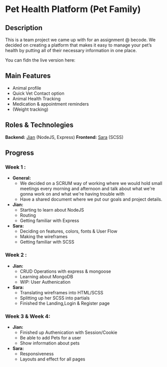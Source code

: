 # Pet Health Platform (Pet Family)

## Description
This is a team project we came up with for an assignment @ becode.
We decided on creating a platform that makes it easy to manage your pet’s health by putting all of their necessary information in one place.

You can fidn the live version here: 

## Main Features

* Animal profile
* Quick Vet Contact option
* Animal Health Tracking
* Medication & appointment reminders
* (Weight tracking)
## Roles & Technolegies

**Backend:** [Jian](https://github.com/BeerensJian) (NodeJS, Express)
**Frontend:** [Sara](https://github.com/Sa-raCha) (SCSS)


## Progress


### Week 1 :

* **General:**
	* We decided on a SCRUM way of working where we would hold small meetings every morning and afternoon and talk about what we're gonna work on and what we're having trouble with
	* Have a shared document where we put our goals and project details.
* **Jian:** 
	* Starting to learn about NodeJS
	* Routing
	* Getting familiar with Express
* **Sara:**
	* Deciding on features, colors, fonts & User Flow
	* Making the wireframes
	* Getting familiar with SCSS

### Week 2 :

* **Jian:**
	* CRUD Operations with express & mongoose
	* Learning about MongoDB
	* WIP: User Authenication
*  **Sara:**
	*  Translating wireframes into HTML/SCSS
	*  Splitting up her SCSS into partials
	*   Finished the Landing,Login & Register page

### Week 3 & Week 4:
* **Jian:** 
	* Finished up Authenication with Session/Cookie
	* Be able to add Pets for a user
	* Show information about pets
*  **Sara:**
	*  Responsiveness
	*  Layouts and effect for all pages

